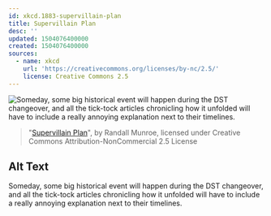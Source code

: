 ```yaml
---
id: xkcd.1883-supervillain-plan
title: Supervillain Plan
desc: ''
updated: 1504076400000
created: 1504076400000
sources:
  - name: xkcd
    url: 'https://creativecommons.org/licenses/by-nc/2.5/'
    license: Creative Commons 2.5
---
```

![Someday, some big historical event will happen during the DST changeover, and all the tick-tock articles chronicling how it unfolded will have to include a really annoying explanation next to their timelines.](https://imgs.xkcd.com/comics/supervillain_plan.png)
> "[Supervillain Plan](https://xkcd.com/1883/)", by Randall Munroe, licensed under Creative Commons Attribution-NonCommercial 2.5 License

## Alt Text
Someday, some big historical event will happen during the DST changeover, and all the tick-tock articles chronicling how it unfolded will have to include a really annoying explanation next to their timelines.
